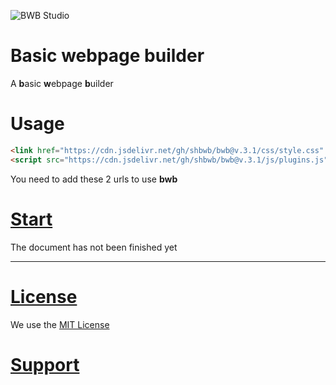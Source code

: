 ![BWB Studio](https://github.com/shbwb/bwb/raw/main/pages/bwb-logo.jpg)

# Basic webpage builder
A **b**asic **w**ebpage **b**uilder

# Usage
```html
<link href="https://cdn.jsdelivr.net/gh/shbwb/bwb@v.3.1/css/style.css" rel="stylesheet">
<script src="https://cdn.jsdelivr.net/gh/shbwb/bwb@v.3.1/js/plugins.js"></script>
```

You need to add these 2 urls to use **bwb**

# [Start](https://bwb-docs.js.org) 

The document has not been finished yet

<hr />

# [License](https://github.com/crqblog/bwb/blob/main/LICENSE)

We use the [MIT License](https://github.com/crqblog/bwb/blob/main/LICENSE)

# [Support](https://bwb.js.org/pages/support/)
